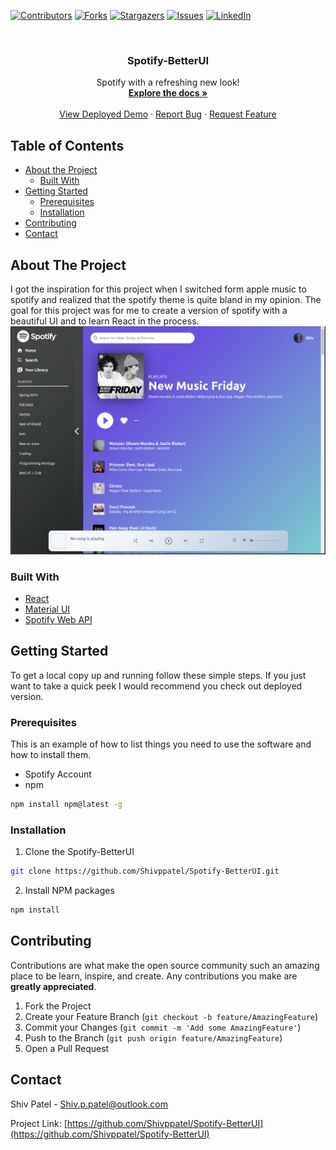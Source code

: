 [![Contributors][contributors-shield]][contributors-url]
[![Forks][forks-shield]][forks-url]
[![Stargazers][stars-shield]][stars-url]
[![Issues][issues-shield]][issues-url]
[![LinkedIn][linkedin-shield]][linkedin-url]

<!-- PROJECT LOGO -->
<br />
<p align="center">

  <h3 align="center">Spotify-BetterUI</h3>

  <p align="center">
    Spotify with a refreshing new look!
    <br />
    <a href="https://github.com/Shivppatel/Spotify-BetterUI"><strong>Explore the docs »</strong></a>
    <br />
    <br />
    <a href="https://spotify-clone-shivppatel.herokuapp.com/">View Deployed Demo</a>
    ·
    <a href="https://github.com/Shivppatel/Spotify-BetterUI/issues">Report Bug</a>
    ·
    <a href="https://github.com/Shivppatel/Spotify-BetterUI/issues">Request Feature</a>
  </p>
</p>

<!-- TABLE OF CONTENTS -->

## Table of Contents

- [About the Project](#about-the-project)
  - [Built With](#built-with)
- [Getting Started](#getting-started)
  - [Prerequisites](#prerequisites)
  - [Installation](#installation)
- [Contributing](#contributing)
- [Contact](#contact)

<!-- ABOUT THE PROJECT -->

## About The Project

I got the inspiration for this project when I switched form apple music to spotify and realized that the spotify theme is quite bland in my opinion. The goal for this project was for me to create a version of spotify with a beautiful UI and to learn React in the process.
[![Product Name Screen Shot][product-screenshot]](https://spotify-clone-shivppatel.herokuapp.com/)

### Built With

- [React](https://reactjs.org)
- [Material UI](https://material-ui.com)
- [Spotify Web API](https://developer.spotify.com/documentation/web-api)

<!-- GETTING STARTED -->

## Getting Started

To get a local copy up and running follow these simple steps. If you just want to take a quick peek I would recommend you check out deployed version.

### Prerequisites

This is an example of how to list things you need to use the software and how to install them.

- Spotify Account
- npm

```sh
npm install npm@latest -g
```

### Installation

1. Clone the Spotify-BetterUI

```sh
git clone https://github.com/Shivppatel/Spotify-BetterUI.git
```

2. Install NPM packages

```sh
npm install
```

<!-- CONTRIBUTING -->

## Contributing

Contributions are what make the open source community such an amazing place to be learn, inspire, and create. Any contributions you make are **greatly appreciated**.

1. Fork the Project
2. Create your Feature Branch (`git checkout -b feature/AmazingFeature`)
3. Commit your Changes (`git commit -m 'Add some AmazingFeature'`)
4. Push to the Branch (`git push origin feature/AmazingFeature`)
5. Open a Pull Request

<!-- CONTACT -->

## Contact

Shiv Patel - Shiv.p.patel@outlook.com

Project Link: [https://github.com/Shivppatel/Spotify-BetterUI](https://github.com/Shivppatel/Spotify-BetterUI)

<!-- MARKDOWN LINKS & IMAGES -->
<!-- https://www.markdownguide.org/basic-syntax/#reference-style-links -->

[contributors-shield]: https://img.shields.io/github/contributors/Shivppatel/Spotify-BetterUI.svg?style=flat-square
[contributors-url]: https://github.com/Shivppatel/Spotify-BetterUI/graphs/contributors
[forks-shield]: https://img.shields.io/github/forks/Shivppatel/Spotify-BetterUI.svg?style=flat-square
[forks-url]: https://github.com/Shivppatel/Spotify-BetterUI/network/members
[stars-shield]: https://img.shields.io/github/stars/Shivppatel/Spotify-BetterUI.svg?style=flat-square
[stars-url]: https://github.com/Shivppatel/Spotify-BetterUI/stargazers
[issues-shield]: https://img.shields.io/github/issues/Shivppatel/Spotify-BetterUI.svg?style=flat-square
[issues-url]: https://github.com/Shivppatel/Spotify-BetterUI/issues
[license-shield]: https://img.shields.io/github/license/Shivppatel/Spotify-BetterUI.svg?style=flat-square
[license-url]: https://github.com/Shivppatel/Spotify-BetterUI/blob/master/LICENSE.txt
[linkedin-shield]: https://img.shields.io/badge/-LinkedIn-black.svg?style=flat-square&logo=linkedin&colorB=555
[linkedin-url]: https://linkedin.com/in/Shivppatel
[product-screenshot]: images/screenshot.png
